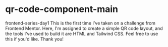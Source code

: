 # qr-code-component-main
frontend-series-day1
This is the first time I've taken on a challenge from Frontend Mentor. Here, I'm assigned to create a simple QR code layout, and the tools I've used to build it are HTML and Tailwind CSS. Feel free to use this if you'd like. Thank you!
